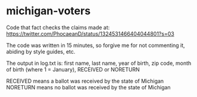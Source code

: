 # michigan-voters
Code that fact checks the claims made at: https://twitter.com/PhocaeanD/status/1324531466404044801?s=03

The code was written in 15 minutes, so forgive me for not commenting it, abiding by style guides, etc.

The output in log.txt is:
<timestamp> first name, last name, year of birth, zip code, month of birth (where 1 = January), RECEIVED or NORETURN
  
RECEIVED means a ballot was received by the state of Michigan
NORETURN means no ballot was received by the state of Michigan
  

